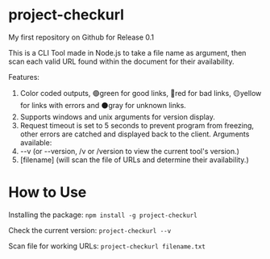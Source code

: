 # project-checkurl
My first repository on Github for Release 0.1


This is a CLI Tool made in Node.js to take a file name as argument, then scan each valid URL found within the document for their availability.

Features:
1. Color coded outputs, 🟢green for good links, 🔴red for bad links, 🟡yellow for links with errors and ⚫gray for unknown links.
2. Supports windows and unix arguments for version display.
3. Request timeout is set to 5 seconds to prevent program from freezing, other errors are catched and displayed back to the client.
Arguments available: 
1. --v (or --version, /v or /version to view the current tool's version.)
2. [filename] (will scan the file of URLs and determine their availability.)

# How to Use

Installing the package: ```npm install -g project-checkurl```

Check the current version: ```project-checkurl --v```

Scan file for working URLs: ```project-checkurl filename.txt```
